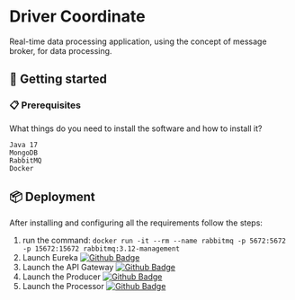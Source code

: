 # Driver Coordinate

Real-time data processing application, using the concept of message broker, for data processing.

## 🚀 Getting started

### 📋 Prerequisites

What things do you need to install the software and how to install it?

```
Java 17
MongoDB
RabbitMQ
Docker
```

## 📦 Deployment

After installing and configuring all the requirements follow the steps:

1. run the command: ```docker run -it --rm --name rabbitmq -p 5672:5672 -p 15672:15672 rabbitmq:3.12-management```
2. Launch Eureka [![Github Badge](https://img.shields.io/badge/-Github-000?style=flat-square&logo=Github&logoColor=white&link=https://github.com/fagnerpsantos)](https://github.com/flaviusalmeida/driver-coordinate-eureka)
3. Launch the API Gateway [![Github Badge](https://img.shields.io/badge/-Github-000?style=flat-square&logo=Github&logoColor=white&link=https://github.com/fagnerpsantos)](https://github.com/flaviusalmeida/driver-coordinate-gateway)
4. Launch the Producer [![Github Badge](https://img.shields.io/badge/-Github-000?style=flat-square&logo=Github&logoColor=white&link=https://github.com/fagnerpsantos)](https://github.com/flaviusalmeida/driver-coordinate-producer)
5. Launch the Processor [![Github Badge](https://img.shields.io/badge/-Github-000?style=flat-square&logo=Github&logoColor=white&link=https://github.com/fagnerpsantos)](https://github.com/flaviusalmeida/driver-coordinate-processor)
